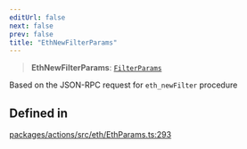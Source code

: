 ```yaml
---
editUrl: false
next: false
prev: false
title: "EthNewFilterParams"
---
```


> **EthNewFilterParams**: [`FilterParams`](/reference/tevm/actions/type-aliases/filterparams/)

Based on the JSON-RPC request for `eth_newFilter` procedure

## Defined in

[packages/actions/src/eth/EthParams.ts:293](https://github.com/qbzzt/tevm-monorepo/blob/main/packages/actions/src/eth/EthParams.ts#L293)
